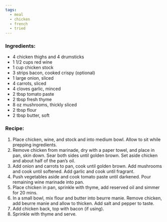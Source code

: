 ```yaml
---
tags:
  - meal
  - chicken
  - french
  - tried
---
```

### Ingredients:
- 4 chicken thighs and 4 drumsticks
- 1 1/2 cups red wine
- 1 cup chicken stock
- 3 strips bacon, cooked crispy (optional)
- 1 large onion, sliced
- 4 carrots, sliced
- 4 cloves garlic, minced
- 2 tbsp tomato paste
- 2 tbsp fresh thyme 
- 8 oz mushrooms, thickly sliced
- 2 tbsp flour
- 2 tbsp butter, soft

### Recipe:
1. Place chicken, wine, and stock and into medium bowl. Allow to sit while prepping ingredients. 
2. Remove chicken from marinade, dry with a paper towel, and place in pan, skin down. Sear both sides until golden brown. Set aside chicken and about half of the pan’s oil. 
3. Add onion and carrots to pan, cook until golden brown. Add mushrooms and cook until softened. Add garlic and cook until fragrant. 
4. Push vegetables aside and cook tomato paste until darkened. Pour remaining wine marinade into pan. 
5. Place chicken in pan, sprinkle with thyme, add reserved oil and simmer for 20 mins. 
6. In a small bowl, mix flour and butter into beurre manie. Remove chicken, add beurre manie and allow to thicken. Add salt and pepper to taste. 
7. Add chicken back, top with bacon (if using). 
8. Sprinkle with thyme and serve. 